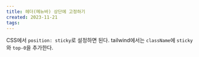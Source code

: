 ```yaml
---
title: 헤더(메뉴바) 상단에 고정하기
created: 2023-11-21
tags:
---
```


CSS에서 `position: sticky`로 설정하면 된다. tailwind에서는 `className`에 `sticky`와 `top-0`을 추가한다.
